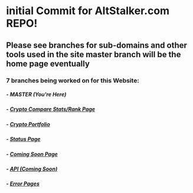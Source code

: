# initial Commit for AltStalker.com REPO!

## Please see branches for sub-domains and other tools used in the site master branch will be the home page eventually

### 7 branches being worked on for this Website:

##### - **MASTER *(You're Here)***

##### - [Crypto Compare Stats/Rank Page](https://github.com/MSFTserver/AltStalker/tree/CryptoCompareStats)

##### - [Crypto Portfolio](https://github.com/MSFTserver/AltStalker/tree/Portfolio)

##### - [Status Page](https://github.com/MSFTserver/AltStalker/tree/status)

##### - [Coming Soon Page](https://github.com/MSFTserver/AltStalker/tree/coming-soon)

##### - [API *(Coming Soon)*](https://github.com/MSFTserver/AltStalker/tree/API)

##### - [Error Pages](https://github.com/MSFTserver/AltStalker/tree/error-pages)
